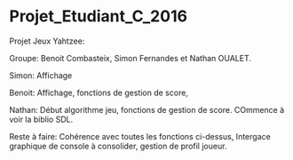 # Projet_Etudiant_C_2016

Projet Jeux Yahtzee: 

Groupe: Benoit Combasteix, Simon Fernandes et Nathan OUALET.

Simon: Affichage

Benoit: Affichage, fonctions de gestion de score,

Nathan: Début algorithme jeu, fonctions de gestion de score. COmmence à voir la biblio SDL.

Reste à faire: Cohérence avec toutes les fonctions ci-dessus, Intergace graphique de console à consolider, gestion de profil joueur.  
